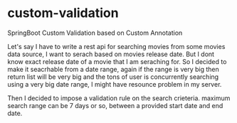 # custom-validation
SpringBoot Custom Validation based on Custom Annotation

Let's say I have to write a rest api for searching movies from some movies data source, 
I want to serach based on movies release date. But I dont know exact release date of a movie that I am seraching for. 
So I decided to make it seacrhable from a date range, again if the range is very big then return list will be very big and the tons of user is concurrently searching using a very big date range, I might have resounce problem in my server. 

Then I decided to impose a validation rule on the search crieteria. maximum search range can be 7 days or so, between a provided  start date and end date.

